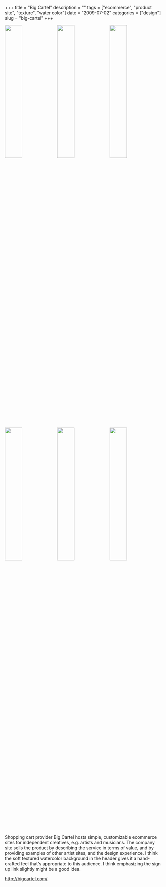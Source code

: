 +++
title = "Big Cartel"
description = ""
tags = ["ecommerce", "product site", "texture", "water color"]
date = "2009-07-02"
categories = ["design"]
slug = "big-cartel"
+++


<div id="screens-thumbs" class="clearfix mt1-5">
<a href="//media.konigi.com/design/bigcartel-1.jpg" class="group" rel="group"><img src="//media.konigi.com/design/bigcartel-1.png" alt="" class="thumb" style="width: 33%; max-width: 33%;padding: 0 1px 1px 0" /></a><a href="//media.konigi.com/design/bigcartel-2.jpg" class="group" rel="group"><img src="//media.konigi.com/design/bigcartel-2.png" alt="" class="thumb" style="width: 33%; max-width: 33%;padding: 0 1px 1px 0" /></a><a href="//media.konigi.com/design/bigcartel-3.jpg" class="group" rel="group"><img src="//media.konigi.com/design/bigcartel-3.png" alt="" class="thumb" style="width: 33%; max-width: 33%;padding: 0 1px 1px 0" /></a><a href="//media.konigi.com/design/bigcartel-4.jpg" class="group" rel="group"><img src="//media.konigi.com/design/bigcartel-4.png" alt="" class="thumb" style="width: 33%; max-width: 33%;padding: 0 1px 1px 0" /></a><a href="//media.konigi.com/design/bigcartel-5.jpg" class="group" rel="group"><img src="//media.konigi.com/design/bigcartel-5.png" alt="" class="thumb" style="width: 33%; max-width: 33%;padding: 0 1px 1px 0" /></a><a href="//media.konigi.com/design/bigcartel-6.jpg" class="group" rel="group"><img src="//media.konigi.com/design/bigcartel-6.png" alt="" class="thumb" style="width: 33%; max-width: 33%;padding: 0 1px 1px 0" /></a>
</div>   
<p>Shopping cart provider Big Cartel hosts simple, customizable ecommerce sites for independent creatives, e.g. artists and musicians. The company site sells the product by describing the service in terms of value, and by providing examples of other artist sites, and the design experience. I think the soft textured watercolor background in the header gives it a hand-crafted feel that's appropriate to this audience. I think emphasizing the sign up link slightly might be a good idea.</p>
<p><a href="http://bigcartel.com/">http://bigcartel.com/</a></p>  
